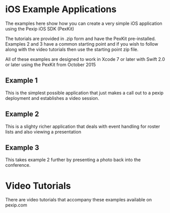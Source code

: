 # iOS Example Applications

The examples here show how you can create a very simple iOS
application using the Pexip iOS SDK (PexKit)

The tutorials are provided in .zip form and have the PexKit
pre-installed.  Examples 2 and 3 have a common starting point and if
you wish to follow along with the video tutorials then use the
starting point zip file.

All of these examples are designed to work in Xcode 7 or later with
Swift 2.0 or later using the PexKit from October 2015

## Example 1

This is the simplest possible application that just makes a call out
to a pexip deployment and establishes a video session.

## Example 2

This is a slighty richer application that deals with event handling
for roster lists and also viewing a presentation

## Example 3

This takes example 2 further by presenting a photo back into the
conference.

# Video Tutorials

There are video tutorials that accompany these examples available on
pexip.com
